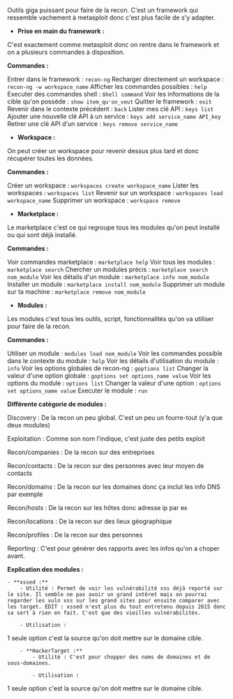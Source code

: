 Outils giga puissant pour faire de la recon. C'est un framework qui ressemble vachement à metasploit donc c'est plus facile de s'y adapter.


- **Prise en main du framework :**

C'est exactement comme metasploit donc on rentre dans le framework et on a plusieurs commandes à disposition.

**Commandes :**


Entrer dans le framework : `recon-ng`
Recharger directement un workspace : `recon-ng -w workspace_name`
Afficher les commandes possibles : `help`
Executer des commandes shell : s`hell command`
Voir les informations de la cible qu'on possède : `show item_qu'on_veut`
Quitter le framework : `exit`
Revenir dans le contexte précédent : `back`
Lister mes clé API : `keys list`
Ajouter une nouvelle clé API à un service : `keys add service_name API_key`
Retirer une clé API d'un service : `keys remove service_name`


- **Workspace :**

On peut créer un workspace pour revenir dessus plus tard et donc récupérer toutes les données.

**Commandes :**


Créer un workspace : `workspaces create workspace_name`
Lister les workspaces : `workspaces list`
Revenir sur un workspace : `workspaces load workspace_name`
Supprimer un workspace : `workspace remove`


- **Marketplace :**

Le marketplace c'est ce qui regroupe tous les modules qu'on peut installé ou qui sont déjà installé.

**Commandes :**


Voir commandes marketplace : `marketplace help`
Voir tous les modules : `marketplace search`
Chercher un modules précis : `marketplace search nom_module`
Voir les détails d'un module : `marketplace info nom_module`
Installer un module : `marketplace install nom_module`
Supprimer un module sur ta machine : `marketplace remove nom_module`


- **Modules :**

Les modules c'est tous les outils, script, fonctionnalités qu'on va utiliser pour faire de la recon.

**Commandes :**


Utiliser un module : `modules load nom_module`
Voir les commandes possible dans le contexte du module : `help`
Voir les détails d'utilisation du module : `info`
Voir les options globales de recon-ng : `goptions list`
Changer la valeur d'une option globale : `goptions set options_name value`
Voir les options du module : `options list`
Changer la valeur d'une option : `options set options_name value`
Executer le module : `run`


**Différente catégorie de modules :**




Discovery : De la recon un peu global. C'est un peu un fourre-tout (y'a que deux modules)

Exploitation : Comme son nom l'indique, c'est juste des petits exploit

Recon/companies : De la recon sur des entreprises

Recon/contacts : De la recon sur des personnes avec leur moyen de contacts

Recon/domains : De la recon sur les domaines donc ça inclut les info DNS par exemple

Recon/hosts : De la recon sur les hôtes donc adresse ip par ex

Recon/locations : De la recon sur des lieux géographique

Recon/profiles : De la recon sur des personnes

Reporting : C'est pour générer des rapports avec les infos qu'on a choper avant.





**Explication des modules :**


    - **xssed :**
        - Utilité : Permet de voir les vulnérabilité xss déjà reporté sur le site. Il semble ne pas avoir un grand intêret mais on pourrai regarder les vuln xss sur les grand sites pour ensuite comparer avec les target. EDIT : xssed n'est plus du tout entretenu depuis 2015 donc sa sert à rien en fait. C'est que des vieilles vulnérabilités.

        - Utilisation :


1 seule option c'est la source qu'on doit mettre sur le domaine cible.

```
    - **HackerTarget :**
        - Utilité : C'est pour chopper des noms de domaines et de sous-domaines.

        - Utilisation :
```

1 seule option c'est la source qu'on doit mettre sur le domaine cible.
